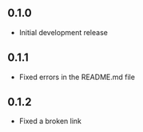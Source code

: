 ## 0.1.0

* Initial development release

## 0.1.1

* Fixed errors in the README.md file

## 0.1.2

* Fixed a broken link